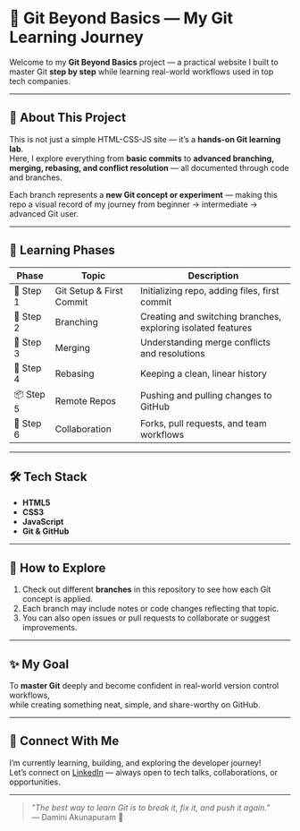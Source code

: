 # 🚀 Git Beyond Basics — My Git Learning Journey  

Welcome to my **Git Beyond Basics** project — a practical website I built to master Git **step by step** while learning real-world workflows used in top tech companies.

---

## 🧠 About This Project

This is not just a simple HTML-CSS-JS site — it’s a **hands-on Git learning lab**.  
Here, I explore everything from **basic commits** to **advanced branching, merging, rebasing, and conflict resolution** — all documented through code and branches.

Each branch represents a **new Git concept or experiment** — making this repo a visual record of my journey from beginner → intermediate → advanced Git user.

---

## 🌱 Learning Phases

| Phase | Topic | Description |
|-------|--------|-------------|
| 🔰 Step 1 | Git Setup & First Commit | Initializing repo, adding files, first commit |
| 🌿 Step 2 | Branching | Creating and switching branches, exploring isolated features |
| 🔄 Step 3 | Merging | Understanding merge conflicts and resolutions |
| 🧬 Step 4 | Rebasing | Keeping a clean, linear history |
| 📦 Step 5 | Remote Repos | Pushing and pulling changes to GitHub |
| 🧩 Step 6 | Collaboration | Forks, pull requests, and team workflows |

---

## 🛠️ Tech Stack
- **HTML5**
- **CSS3**
- **JavaScript**
- **Git & GitHub**

---

## 🧭 How to Explore
1. Check out different **branches** in this repository to see how each Git concept is applied.
2. Each branch may include notes or code changes reflecting that topic.
3. You can also open issues or pull requests to collaborate or suggest improvements.

---

## ✨ My Goal
To **master Git** deeply and become confident in real-world version control workflows,  
while creating something neat, simple, and share-worthy on GitHub.

---

## 💼 Connect With Me
I’m currently learning, building, and exploring the developer journey!  
Let’s connect on [LinkedIn](#) — always open to tech talks, collaborations, or opportunities.

---

> _"The best way to learn Git is to break it, fix it, and push it again."_  
— Damini Akunapuram 🚀
